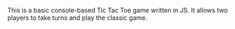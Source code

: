 This is a basic console-based Tic Tac Toe game written in JS. It allows two players to take turns and play the classic game.
